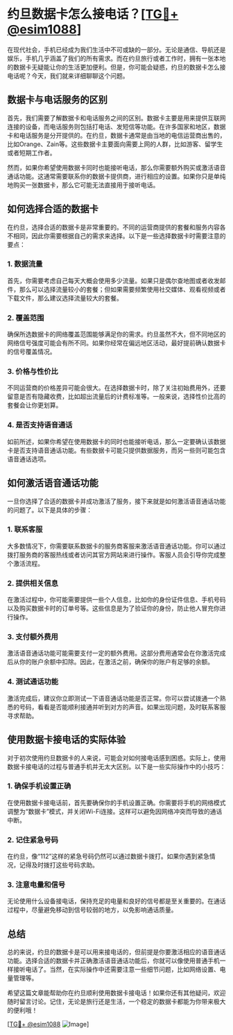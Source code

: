 # 约旦数据卡怎么接电话？[[TG💪+ @esim1088](https://t.me/s/esim1088)]

在现代社会，手机已经成为我们生活中不可或缺的一部分。无论是通信、导航还是娱乐，手机几乎涵盖了我们的所有需求。而在约旦旅行或者工作时，拥有一张本地的数据卡无疑能让你的生活更加便利。但是，你可能会疑惑，约旦的数据卡怎么接电话呢？今天，我们就来详细聊聊这个问题。

## 数据卡与电话服务的区别

首先，我们需要了解数据卡和电话服务之间的区别。数据卡主要是用来提供互联网连接的设备，而电话服务则包括打电话、发短信等功能。在许多国家和地区，数据卡和电话服务是分开提供的。在约旦，数据卡通常是由当地的电信运营商出售的，比如Orange、Zain等。这些数据卡主要面向需要上网的人群，比如游客、留学生或者短期工作者。

然而，如果你希望使用数据卡同时也能接听电话，那么你需要额外购买或激活语音通话功能。这通常需要联系你的数据卡提供商，进行相应的设置。如果你只是单纯地购买一张数据卡，那么它可能无法直接用于接听电话。

## 如何选择合适的数据卡

在约旦，选择合适的数据卡是非常重要的。不同的运营商提供的套餐和服务内容各不相同，因此你需要根据自己的需求来选择。以下是一些选择数据卡时需要注意的要点：

### 1. 数据流量
首先，你需要考虑自己每天大概会使用多少流量。如果只是偶尔查地图或者收发邮件，那么可以选择流量较小的套餐；但如果需要频繁使用社交媒体、观看视频或者下载文件，那么建议选择流量较大的套餐。

### 2. 覆盖范围
确保所选数据卡的网络覆盖范围能够满足你的需求。约旦虽然不大，但不同地区的网络信号强度可能会有所不同。如果你经常在偏远地区活动，最好提前确认数据卡的信号覆盖情况。

### 3. 价格与性价比
不同运营商的价格差异可能会很大。在选择数据卡时，除了关注初始费用外，还要留意是否有隐藏收费，比如超出流量后的计费标准等。一般来说，选择性价比高的套餐会让你更划算。

### 4. 是否支持语音通话
如前所述，如果你希望在使用数据卡的同时也能接听电话，那么一定要确认该数据卡是否支持语音通话功能。有些数据卡可能只提供数据服务，而另一些则可能包含语音通话选项。

## 如何激活语音通话功能

一旦你选择了合适的数据卡并成功激活了服务，接下来就是如何激活语音通话功能的问题了。以下是具体的步骤：

### 1. 联系客服
大多数情况下，你需要联系数据卡的服务商客服来激活语音通话功能。你可以通过拨打服务商的客服热线或者访问其官方网站来进行操作。客服人员会引导你完成整个激活流程。

### 2. 提供相关信息
在激活过程中，你可能需要提供一些个人信息，比如你的身份证件信息、手机号码以及购买数据卡时的订单号等。这些信息是为了验证你的身份，防止他人冒充你进行操作。

### 3. 支付额外费用
激活语音通话功能可能需要支付一定的额外费用。这部分费用通常会在你激活完成后从你的账户余额中扣除。因此，在激活之前，确保你的账户有足够的余额。

### 4. 测试通话功能
激活完成后，建议你立即测试一下语音通话功能是否正常。你可以尝试拨通一个熟悉的号码，看看是否能顺利接通并听到对方的声音。如果出现问题，及时联系客服寻求帮助。

## 使用数据卡接电话的实际体验

对于初次使用约旦数据卡的人来说，可能会对如何接电话感到困惑。实际上，使用数据卡接电话的过程与普通手机并无太大区别。以下是一些实际操作中的小技巧：

### 1. 确保手机设置正确
在使用数据卡接电话前，首先要确保你的手机设置正确。你需要将手机的网络模式调整为“数据卡”模式，并关闭Wi-Fi连接。这样可以避免因网络冲突而导致的通话中断。

### 2. 记住紧急号码
在约旦，像“112”这样的紧急号码仍然可以通过数据卡拨打。如果你遇到紧急情况，记得及时拨打这些号码求助。

### 3. 注意电量和信号
无论使用什么设备接电话，保持充足的电量和良好的信号都是至关重要的。在通话过程中，尽量避免移动到信号较弱的地方，以免影响通话质量。

## 总结

总的来说，约旦的数据卡是可以用来接电话的，但前提是你要激活相应的语音通话功能。选择合适的数据卡并正确激活语音通话功能后，你就可以像使用普通手机一样接听电话了。当然，在实际操作中还需要注意一些细节问题，比如网络设置、电量管理等。

希望这篇文章能帮助你在约旦顺利使用数据卡接电话！如果你还有其他疑问，欢迎随时留言讨论。记住，无论是旅行还是生活，一个稳定的数据卡都能为你带来极大的便利哦！

[[TG💪+ @esim1088](https://t.me/s/esim1088) ![Image](https://i.postimg.cc/4NQfJmqS/Snipaste-2025-05-13-00-14-12.png)]
